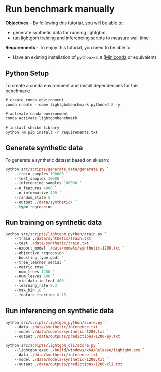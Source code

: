 # Run benchmark manually

**Objectives** - By following this tutorial, you will be able to:

- generate synthetic data for running lightgbm
- run lightgbm training and inferencing scripts to measure wall time

**Requirements** - To enjoy this tutorial, you need to be able to:

- Have an existing installation of `python>=3.8` ([Miniconda](https://docs.conda.io/en/latest/miniconda.html) or equivalent)

## Python Setup

To create a conda environment and install dependencies for this benchmark:

```ps
# create conda environment
conda create --name lightgbmbenchmark python=3.8 -y

# activate conda environment
conda activate lightgbmbenchmark

# install shrike library
python -m pip install -r requirements.txt
```

## Generate synthetic data

To generate a synthetic dataset based on sklearn:

```ps
python src/scripts/generate_data/generate.py `
    --train_samples 100000 `
    --test_samples 10000 `
    --inferencing_samples 100000 `
    --n_features 4000 `
    --n_informative 400 `
    --random_state 5 `
    --output ./data/synthetic/ `
    --type regression
```

## Run training on synthetic data

```ps
python src/scripts/lightgbm_python/train.py `
    --train ./data/synthetic/train.txt `
    --test ./data/synthetic/train.txt `
    --export_model ./data/models/synthetic-1200.txt `
    --objective regression `
    --boosting_type gbdt `
    --tree_learner serial `
    --metric rmse `
    --num_trees 1200 `
    --num_leaves 100 `
    --min_data_in_leaf 400 `
    --learning_rate 0.3 `
    --max_bin 16 `
    --feature_fraction 0.15
```

## Run inferencing on synthetic data

```ps
python src/scripts/lightgbm_python/score.py `
    --data ./data/synthetic/inference.txt `
    --model ./data/models/synthetic-1200.txt `
    --output ./data/outputs/predictions-1200-py.txt
```

```ps
python src/scripts/lightgbm_cli/score.py `
    --lightgbm_exec ./build/windows/x64/Release/lightgbm.exe `
    --data ./data/synthetic/inference.txt `
    --model ./data/models/synthetic-1200.txt `
    --output ./data/outputs/predictions-1200-cli.txt
```
